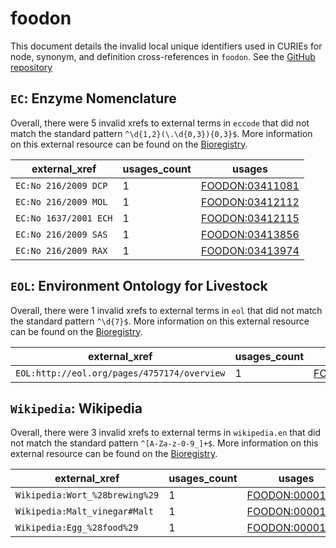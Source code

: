 # foodon

This document details the invalid local unique identifiers used in CURIEs
for node, synonym, and definition cross-references in `foodon`. See the [GitHub repository](https://github.com/FoodOntology/foodon)


## `EC`: Enzyme Nomenclature

Overall, there were 5 invalid
xrefs to external terms in `eccode` that did not match the standard
pattern `^\d{1,2}(\.\d{0,3}){0,3}$`. More information on this
external resource can be found on the
[Bioregistry](https://bioregistry.io/eccode).

| external_xref         |   usages_count | usages                                                    |
|-----------------------|----------------|-----------------------------------------------------------|
| `EC:No 216/2009 DCP`  |              1 | [FOODON:03411081](https://bioregistry.io/FOODON:03411081) |
| `EC:No 216/2009 MOL`  |              1 | [FOODON:03412112](https://bioregistry.io/FOODON:03412112) |
| `EC:No 1637/2001 ECH` |              1 | [FOODON:03412115](https://bioregistry.io/FOODON:03412115) |
| `EC:No 216/2009 SAS`  |              1 | [FOODON:03413856](https://bioregistry.io/FOODON:03413856) |
| `EC:No 216/2009 RAX`  |              1 | [FOODON:03413974](https://bioregistry.io/FOODON:03413974) |

## `EOL`: Environment Ontology for Livestock

Overall, there were 1 invalid
xrefs to external terms in `eol` that did not match the standard
pattern `^\d{7}$`. More information on this
external resource can be found on the
[Bioregistry](https://bioregistry.io/eol).

| external_xref                               |   usages_count | usages                                                    |
|---------------------------------------------|----------------|-----------------------------------------------------------|
| `EOL:http://eol.org/pages/4757174/overview` |              1 | [FOODON:03414802](https://bioregistry.io/FOODON:03414802) |

## `Wikipedia`: Wikipedia

Overall, there were 3 invalid
xrefs to external terms in `wikipedia.en` that did not match the standard
pattern `^[A-Za-z-0-9_]+$`. More information on this
external resource can be found on the
[Bioregistry](https://bioregistry.io/wikipedia.en).

| external_xref                  |   usages_count | usages                                                    |
|--------------------------------|----------------|-----------------------------------------------------------|
| `Wikipedia:Wort_%28brewing%29` |              1 | [FOODON:00001019](https://bioregistry.io/FOODON:00001019) |
| `Wikipedia:Malt_vinegar#Malt`  |              1 | [FOODON:00001074](https://bioregistry.io/FOODON:00001074) |
| `Wikipedia:Egg_%28food%29`     |              1 | [FOODON:00001274](https://bioregistry.io/FOODON:00001274) |

